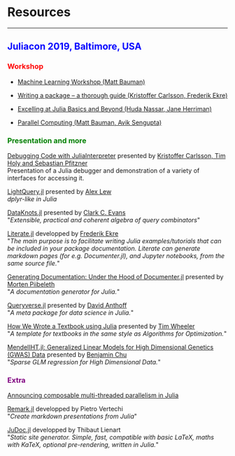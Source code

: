 # Resources
---

## <span style="color:blue">Juliacon 2019, Baltimore, USA</span>
### <span style="color:red">Workshop</span>
* [Machine Learning Workshop (Matt Bauman)](https://github.com/mbauman/MachineLearningWorkshop2019 "Machine Learning")

* [Writing a package – a thorough
guide (Kristoffer Carlsson,
Frederik Ekre)](https://docs.google.com/presentation/d/1k0fIakKdOnqvt8gHboqgI35Qf9hZOCkN0cYKpjeY7_g/edit#slide=id.g5de6d07555_3_13 "Guide to write a package")

* [Excelling at Julia Basics and Beyond (Huda Nassar, Jane Herriman)](https://nbviewer.jupyter.org/github/xorJane/Excelling-at-Julia-Basics-and-Beyond/tree/master/ "Julia Basics and Beyond")

* [Parallel Computing (Matt Bauman, Avik Sengupta)](https://github.com/mbauman/ParallelWorkshop2019 "Parallel Computing")

### <span style="color:green">Presentation and more</span>

[Debugging Code with JuliaInterpreter](https://github.com/JuliaDebug/Debugger.jl "Package on Github") presented by [Kristoffer Carlsson, Tim Holy and Sebastian Pfitzner](https://www.youtube.com/watch?v=SU0SmQnnGys "Youtube Presentation")   
Presentation of a Julia debugger and demonstration of a variety of interfaces for accessing it. 

[LightQuery.jl](https://github.com/bramtayl/LightQuery.jl "Package on Github") presented by [Alex Lew](https://www.youtube.com/watch?v=brbzbxV_OiY "Youtube Presentation")   
*dplyr-like in Julia*

[DataKnots.jl](https://github.com/rbt-lang/DataKnots.jl "Package on Github") presented by [Clark C. Evans](https://www.youtube.com/watch?v=m3c8Z6HBn48 "Youtube Presentation")   
"*Extensible, practical and coherent algebra of query combinators*"

[Literate.jl](https://github.com/fredrikekre/Literate.jl "Package on Github") developped by [Frederik Ekre](https://www.youtube.com/watch?v=Tfp1WEdYfqk "Youtube Presentation")   
"*The main purpose is to facilitate writing Julia examples/tutorials that can be included in your package documentation. Literate can generate markdown pages (for e.g. Documenter.jl), and Jupyter notebooks, from the same source file.*"


[Generating Documentation: Under the Hood of Documenter.jl](https://juliadocs.github.io/Documenter.jl/stable/ "Documentation") presented by [Morten Piibeleth](https://www.youtube.com/watch?v=m3c8Z6HBn48 "Youtube Presentation")   
"*A documentation generator for Julia.*"

[Queryverse.jl](https://www.queryverse.org/ "Documentation") presented by [David Anthoff](https://www.youtube.com/watch?v=SWE-weSlAj8 "Youtube Presentation")   
"*A meta package for data science in Julia.*"

[How We Wrote a Textbook using Julia](https://github.com/sisl/tufte_algorithms_book) presented by [Tim Wheeler](https://www.youtube.com/watch?v=ofWy5kaZU3g&list=PLP8iPy9hna6StY9tIJIUN3F_co9A0zh0H&index=19 "Youtube Presentation")   
"*A template for textbooks in the same style as Algorithms for Optimization.*"

[MendelIHT.jl: Generalized Linear Models for High Dimensional Genetics (GWAS) Data](https://github.com/biona001/MendelIHT.jl "Package on Github") presented by [Benjamin Chu](https://www.youtube.com/watch?v=UPIKafShwFw&list=PLP8iPy9hna6StY9tIJIUN3F_co9A0zh0H&index=110 "Youtube Presentation")   
"*Sparse GLM regression for High Dimensional Data.*"

### <span style="color:purple">Extra</span>

[Announcing composable multi-threaded parallelism in Julia](https://julialang.org/blog/2019/07/multithreading) 

[Remark.jl](https://github.com/piever/Remark.jl "Package on Github") developped by Pietro Vertechi   
"*Create markdown presentations from Julia*"

[JuDoc.jl](https://github.com/tlienart/JuDoc.jl "Package on Github") developped by Thibaut Lienart   
"*Static site generator. Simple, fast, compatible with basic LaTeX, maths with KaTeX, optional pre-rendering, written in Julia.*"





